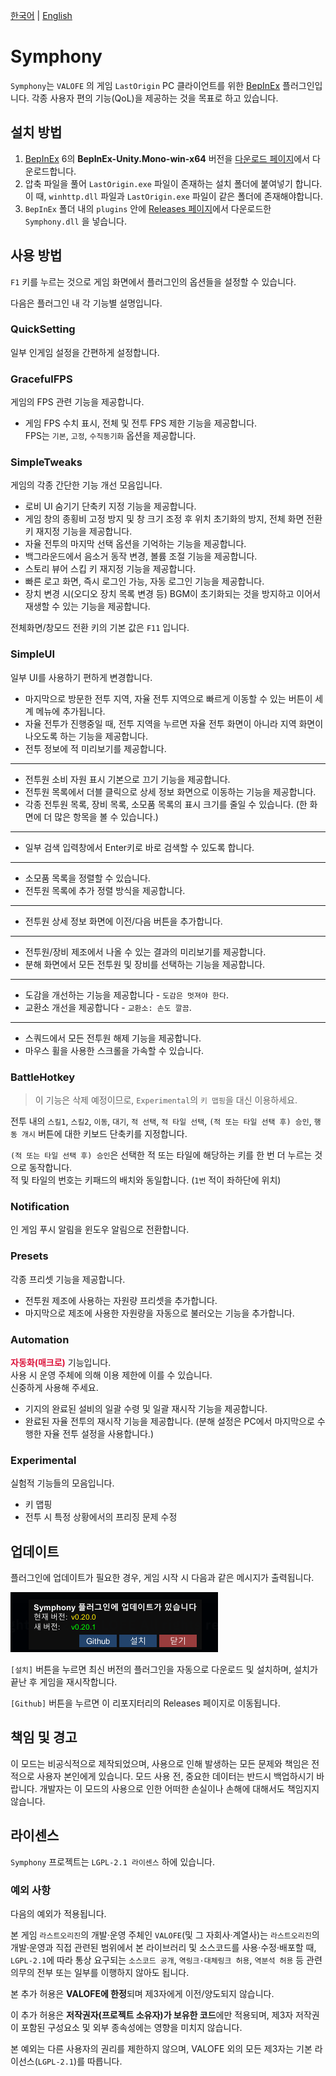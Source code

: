 [한국어](README.ko.md) | [English](README.md)

# Symphony
`Symphony`는 `VALOFE` 의 게임 `LastOrigin` PC 클라이언트를 위한 [BepInEx](https://github.com/BepInEx/BepInEx) 플러그인입니다.
각종 사용자 편의 기능(QoL)을 제공하는 것을 목표로 하고 있습니다.

## 설치 방법
1. [BepInEx](https://github.com/BepInEx/BepInEx) 6의 **BepInEx-Unity.Mono-win-x64** 버전을  [다운로드 페이지](https://github.com/BepInEx/BepInEx/releases/tag/v6.0.0-pre.2)에서 다운로드합니다.
2. 압축 파일을 풀어 `LastOrigin.exe` 파일이 존재하는 설치 폴더에 붙여넣기 합니다.\
이 때, `winhttp.dll` 파일과 `LastOrigin.exe` 파일이 같은 폴더에 존재해야합니다.
3. `BepInEx` 폴더 내의 `plugins` 안에 [Releases 페이지](https://github.com/WolfgangKurz/Symphony/releases)에서 다운로드한 `Symphony.dll` 을 넣습니다.

## 사용 방법
`F1` 키를 누르는 것으로 게임 화면에서 플러그인의 옵션들을 설정할 수 있습니다.

다음은 플러그인 내 각 기능별 설명입니다.

### QuickSetting
일부 인게임 설정을 간편하게 설정합니다.

### GracefulFPS
게임의 FPS 관련 기능을 제공합니다.

- 게임 FPS 수치 표시, 전체 및 전투 FPS 제한 기능을 제공합니다.\
  FPS는 `기본`, `고정`, `수직동기화` 옵션을 제공합니다.

### SimpleTweaks
게임의 각종 간단한 기능 개선 모음입니다.

- 로비 UI 숨기기 단축키 지정 기능을 제공합니다.
- 게임 창의 종횡비 고정 방지 및 창 크기 조정 후 위치 초기화의 방지, 전체 화면 전환 키 재지정 기능을 제공합니다.
- 자율 전투의 마지막 선택 옵션을 기억하는 기능을 제공합니다.
- 백그라운드에서 음소거 동작 변경, 볼륨 조절 기능을 제공합니다.
- 스토리 뷰어 스킵 키 재지정 기능을 제공합니다.
- 빠른 로고 화면, 즉시 로그인 가능, 자동 로그인 기능을 제공합니다.
- 장치 변경 시(오디오 장치 목록 변경 등) BGM이 초기화되는 것을 방지하고 이어서 재생할 수 있는 기능을 제공합니다.

전체화면/창모드 전환 키의 기본 값은 `F11` 입니다.

### SimpleUI
일부 UI를 사용하기 편하게 변경합니다.

- 마지막으로 방문한 전투 지역, 자율 전투 지역으로 빠르게 이동할 수 있는 버튼이 세계 메뉴에 추가됩니다.
- 자율 전투가 진행중일 때, 전투 지역을 누르면 자율 전투 화면이 아니라 지역 화면이 나오도록 하는 기능을 제공합니다.
- 전투 정보에 적 미리보기를 제공합니다.
---
- 전투원 소비 자원 표시 기본으로 끄기 기능을 제공합니다.
- 전투원 목록에서 더블 클릭으로 상세 정보 화면으로 이동하는 기능을 제공합니다.
- 각종 전투원 목록, 장비 목록, 소모품 목록의 표시 크기를 줄일 수 있습니다. (한 화면에 더 많은 항목을 볼 수 있습니다.)
---
- 일부 검색 입력창에서 Enter키로 바로 검색할 수 있도록 합니다.
---
- 소모품 목록을 정렬할 수 있습니다.
- 전투원 목록에 추가 정렬 방식을 제공합니다.
---
- 전투원 상세 정보 화면에 이전/다음 버튼을 추가합니다.
---
- 전투원/장비 제조에서 나올 수 있는 결과의 미리보기를 제공합니다.
- 분해 화면에서 모든 전투원 및 장비를 선택하는 기능을 제공합니다.
---
- 도감을 개선하는 기능을 제공합니다 - `도감은 멋져야 한다`.
- 교환소 개선을 제공합니다 - `교환소: 손도 깔끔`.
---
- 스쿼드에서 모든 전투원 해제 기능을 제공합니다.
- 마우스 휠을 사용한 스크롤을 가속할 수 있습니다.

### BattleHotkey
> 이 기능은 삭제 예정이므로, `Experimental`의 `키 맵핑`을 대신 이용하세요.

전투 내의 `스킬1`, `스킬2`, `이동`, `대기`, `적 선택`, `적 타일 선택`, `(적 또는 타일 선택 후) 승인`, `행동 개시` 버튼에 대한 키보드 단축키를 지정합니다.

`(적 또는 타일 선택 후) 승인`은 선택한 적 또는 타일에 해당하는 키를 한 번 더 누르는 것으로 동작합니다.\
적 및 타일의 번호는 키패드의 배치와 동일합니다. (`1번` 적이 좌하단에 위치)

### Notification
인 게임 푸시 알림을 윈도우 알림으로 전환합니다.

### Presets
각종 프리셋 기능을 제공합니다.

- 전투원 제조에 사용하는 자원량 프리셋을 추가합니다.
- 마지막으로 제조에 사용한 자원량을 자동으로 불러오는 기능을 추가합니다.

### Automation
<span style="color:crimson">__자동화(매크로)__</span> 기능입니다.\
사용 시 운영 주체에 의해 이용 제한에 이를 수 있습니다.\
신중하게 사용해 주세요.

- 기지의 완료된 설비의 일괄 수령 및 일괄 재시작 기능을 제공합니다.
- 완료된 자율 전투의 재시작 기능을 제공합니다. (분해 설정은 PC에서 마지막으로 수행한 자율 전투 설정을 사용합니다.)

### Experimental
실험적 기능들의 모음입니다.

- 키 맵핑
- 전투 시 특정 상황에서의 프리징 문제 수정

## 업데이트
플러그인에 업데이트가 필요한 경우, 게임 시작 시 다음과 같은 메시지가 출력됩니다.

![Update Screen](doc/update.png)

`[설치]` 버튼을 누르면 최신 버전의 플러그인을 자동으로 다운로드 및 설치하며, 설치가 끝난 후 게임을 재시작합니다.

`[Github]` 버튼을 누르면 이 리포지터리의 Releases 페이지로 이동됩니다.

## 책임 및 경고
이 모드는 비공식적으로 제작되었으며, 사용으로 인해 발생하는 모든 문제와 책임은 전적으로 사용자 본인에게 있습니다. 모드 사용 전, 중요한 데이터는 반드시 백업하시기 바랍니다. 개발자는 이 모드의 사용으로 인한 어떠한 손실이나 손해에 대해서도 책임지지 않습니다.

## 라이센스
`Symphony` 프로젝트는 `LGPL-2.1 라이센스` 하에 있습니다.

### 예외 사항
다음의 예외가 적용됩니다.

본 게임 `라스트오리진`의 개발·운영 주체인 `VALOFE`(및 그 자회사·계열사)는 `라스트오리진`의 개발·운영과 직접 관련된 범위에서 본 라이브러리 및 소스코드를 사용·수정·배포할 때, `LGPL-2.1`에 따라 통상 요구되는 `소스코드 공개`, `역링크·대체링크 허용`, `역분석 허용` 등 관련 의무의 전부 또는 일부를 이행하지 않아도 됩니다.

본 추가 허용은 **VALOFE에 한정**되며 제3자에게 이전/양도되지 않습니다.

이 추가 허용은 **저작권자(프로젝트 소유자)가 보유한 코드**에만 적용되며, 제3자 저작권이 포함된 구성요소 및 외부 종속성에는 영향을 미치지 않습니다.

본 예외는 다른 사용자의 권리를 제한하지 않으며, VALOFE 외의 모든 제3자는 기본 라이선스(`LGPL-2.1`)를 따릅니다.
